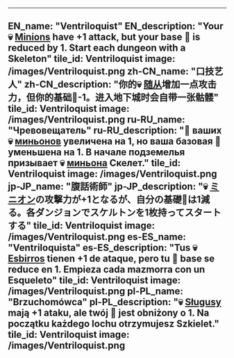 ---

EN_name: "Ventriloquist"
EN_description: "Your 💀 <u>Minions</u> have +1 attack, but your base 🔸 is reduced by 1. Start each dungeon with a Skeleton"
tile_id: Ventriloquist
image: /images/Ventriloquist.png
zh-CN_name: "口技艺人"
zh-CN_description: "你的💀 <u>随从</u>增加一点攻击力，但你的基础🔸-1。进入地下城时会自带一张骷髅"
tile_id: Ventriloquist
image: /images/Ventriloquist.png
ru-RU_name: "Чревовещатель"
ru-RU_description: "🔸 ваших 💀 <u>миньонов</u> увеличена на 1, но ваша базовая 🔸 уменьшена на 1. В начале подземелья призывает 💀 <u>миньона</u> Скелет."
tile_id: Ventriloquist
image: /images/Ventriloquist.png
jp-JP_name: "腹話術師"
jp-JP_description: "💀 <u>ミニオン</u>の攻撃力が+1となるが、自分の基礎🔸は1減る。各ダンジョンでスケルトンを1枚持ってスタートする"
tile_id: Ventriloquist
image: /images/Ventriloquist.png
es-ES_name: "Ventriloquista"
es-ES_description: "Tus 💀 <u>Esbirros</u> tienen +1 de ataque, pero tu 🔸 base se reduce en 1. Empieza cada mazmorra con un Esqueleto"
tile_id: Ventriloquist
image: /images/Ventriloquist.png
pl-PL_name: "Brzuchomówca"
pl-PL_description: "💀 <u>Sługusy</u> mają +1 ataku, ale twój 🔸 jest obniżony o 1. Na początku każdego lochu otrzymujesz Szkielet."
tile_id: Ventriloquist
image: /images/Ventriloquist.png
---